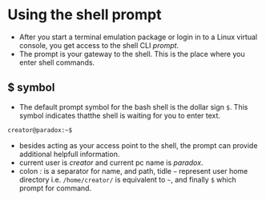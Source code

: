 # Using the shell prompt

- After you start a terminal emulation package or login in to a Linux virtual console, you get access to the shell CLI *prompt*. 
- The prompt is your gateway to the shell. This is the place where you enter shell commands.

## $ symbol

- The default prompt symbol for the bash shell is the dollar sign `$`. This symbol indicates thatthe shell is waiting for you to enter text. 

```bash
creator@paradox:~$ 
```

- besides acting as your access point to the shell, the prompt can provide additional helpfull information. 
- current user is *creator* and current pc name is *paradox*.
- colon *:* is a separator for name, and path, tidle `~` represent user home directory i.e. `/home/creator/` is equivalent to `~`, and finally `$` which prompt for command.